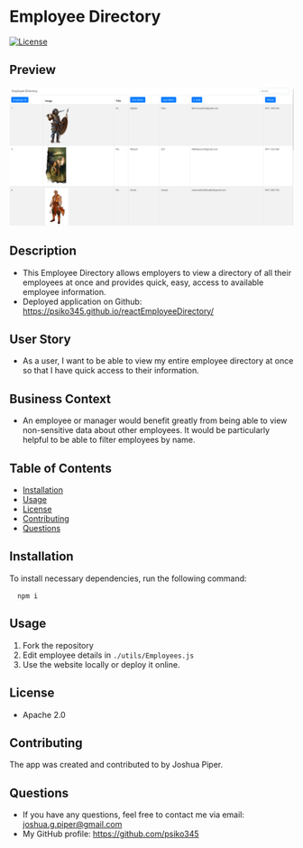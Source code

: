 # Employee Directory
  [![License](https://img.shields.io/badge/License-Apache%202.0-blue.svg)](https://github.com/Psiko345/reactEmployeeDirectory)

  ## Preview
  ![img](./public/img/preview.png)

  ## Description
  * This Employee Directory allows employers to view a directory of all their employees at once and provides quick, easy, access to available employee information.
  * Deployed application on Github: https://psiko345.github.io/reactEmployeeDirectory/

  ## User Story

  * As a user, I want to be able to view my entire employee directory at once so that I have quick access to their information.

  ## Business Context

  * An employee or manager would benefit greatly from being able to view non-sensitive data about other employees. It would be particularly helpful to be able to filter employees by name.

  ## Table of Contents
  * [Installation](#installation)
  * [Usage](#Usage)
  * [License](#License)
  * [Contributing](#Contributing)
  * [Questions](#Questions)

  ## Installation
  To install necessary dependencies, run the following command:

      npm i

  ## Usage
  1. Fork the repository
  2. Edit employee details in `./utils/Employees.js`
  3. Use the website locally or deploy it online.

  ## License
  * Apache 2.0

  ## Contributing
  The app was created and contributed to by Joshua Piper.

  ## Questions
  * If you have any questions, feel free to contact me via email: joshua.g.piper@gmail.com
  * My GitHub profile: https://github.com/psiko345